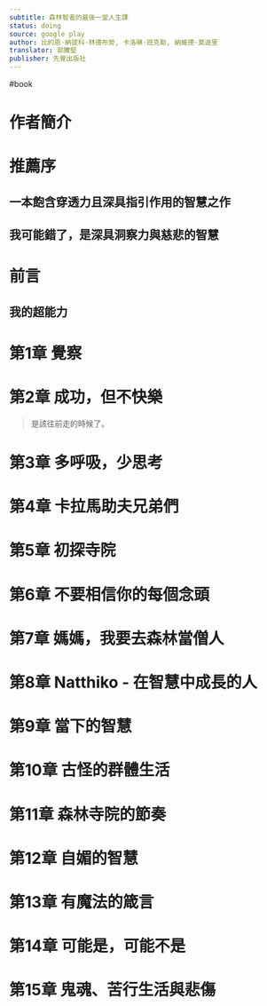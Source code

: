 ```yaml
---
subtitle: 森林智者的最後一堂人生課
status: doing
source: google play
author: 比約恩·納提科·林德布勞, 卡洛琳·班克勒, 納維德·莫迪里
translator: 郭騰堅
publisher: 先覺出版社
---
```

#book 

# 作者簡介

# 推薦序

## 一本飽含穿透力且深具指引作用的智慧之作

## 我可能錯了，是深具洞察力與慈悲的智慧

# 前言

## 我的超能力

# 第1章 覺察

# 第2章 成功，但不快樂

> 是該往前走的時候了。

# 第3章 多呼吸，少思考

# 第4章 卡拉馬助夫兄弟們

# 第5章 初探寺院

# 第6章 不要相信你的每個念頭

# 第7章 媽媽，我要去森林當僧人

# 第8章 Natthiko - 在智慧中成長的人

# 第9章 當下的智慧

# 第10章 古怪的群體生活

# 第11章 森林寺院的節奏

# 第12章 自媚的智慧

# 第13章 有魔法的箴言

# 第14章 可能是，可能不是

# 第15章 鬼魂、苦行生活與悲傷

